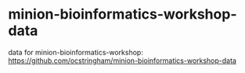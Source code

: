 # minion-bioinformatics-workshop-data
data for minion-bioinformatics-workshop: https://github.com/ocstringham/minion-bioinformatics-workshop-data
